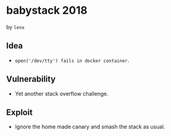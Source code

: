 # babystack 2018

by `lenx`

## Idea 
- `open('/dev/tty') fails in docker container`.

## Vulnerability
- Yet another stack overflow challenge.

## Exploit
- Ignore the home made canary and smash the stack as usual.
